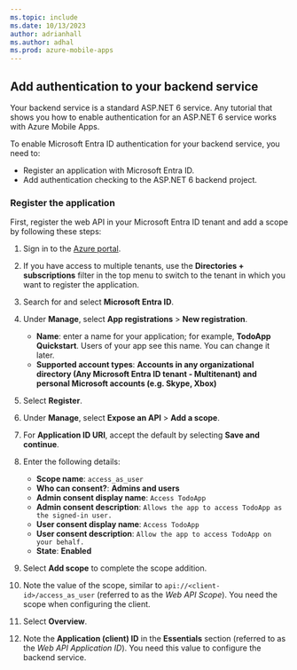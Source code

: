 ```yaml
---
ms.topic: include
ms.date: 10/13/2023
author: adrianhall
ms.author: adhal
ms.prod: azure-mobile-apps
---
```


## Add authentication to your backend service

Your backend service is a standard ASP.NET 6 service.  Any tutorial that shows you how to enable authentication for an ASP.NET 6 service works with Azure Mobile Apps.

To enable Microsoft Entra ID authentication for your backend service, you need to:

* Register an application with Microsoft Entra ID.
* Add authentication checking to the ASP.NET 6 backend project.

### Register the application

First, register the web API in your Microsoft Entra ID tenant and add a scope by following these steps:

1. Sign in to the [Azure portal](https://portal.azure.com).
2. If you have access to multiple tenants, use the **Directories + subscriptions** filter in the top menu to switch to the tenant in which you want to register the application.
3. Search for and select **Microsoft Entra ID**.
4. Under **Manage**, select **App registrations** > **New registration**.

   * **Name**: enter a name for your application; for example, **TodoApp Quickstart**.  Users of your app see this name.  You can change it later.
   * **Supported account types**: **Accounts in any organizational directory (Any Microsoft Entra ID tenant - Multitenant) and personal Microsoft accounts (e.g. Skype, Xbox)**

5. Select **Register**.
6. Under **Manage**, select **Expose an API** > **Add a scope**.
7. For **Application ID URI**, accept the default by selecting **Save and continue**.
8. Enter the following details:

   * **Scope name**: `access_as_user`
   * **Who can consent?**: **Admins and users**
   * **Admin consent display name**: `Access TodoApp`
   * **Admin consent description**: `Allows the app to access TodoApp as the signed-in user.`
   * **User consent display name**: `Access TodoApp`
   * **User consent description**: `Allow the app to access TodoApp on your behalf.`
   * **State**: **Enabled**

9. Select **Add scope** to complete the scope addition.
10. Note the value of the scope, similar to `api://<client-id>/access_as_user` (referred to as the _Web API Scope_).  You need the scope when configuring the client.
11. Select **Overview**.
12. Note the **Application (client) ID** in the **Essentials** section (referred to as the _Web API Application ID_).  You need this value to configure the backend service.
